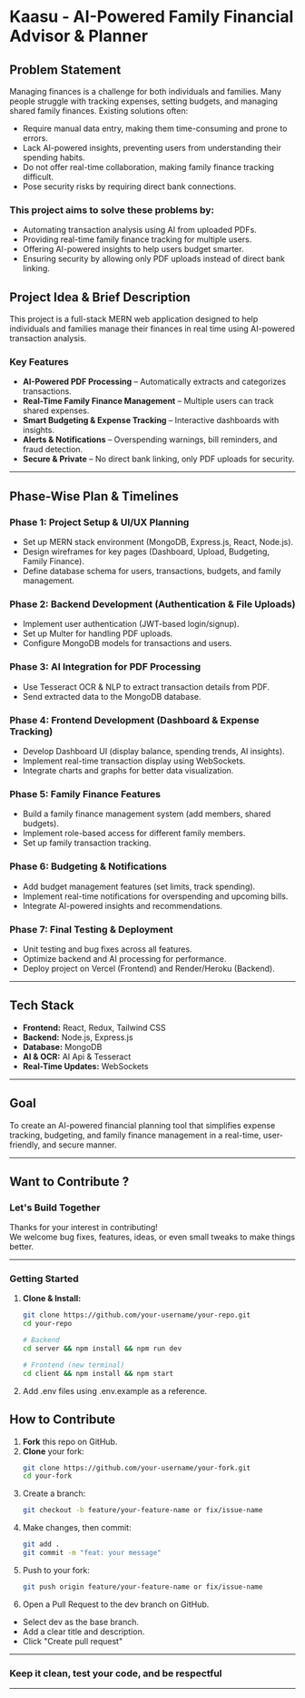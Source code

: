 # Kaasu - AI-Powered Family Financial Advisor & Planner

## Problem Statement  
Managing finances is a challenge for both individuals and families. Many people struggle with tracking expenses, setting budgets, and managing shared family finances. Existing solutions often:  

- Require manual data entry, making them time-consuming and prone to errors.  
- Lack AI-powered insights, preventing users from understanding their spending habits.  
- Do not offer real-time collaboration, making family finance tracking difficult.  
- Pose security risks by requiring direct bank connections.  

### This project aims to solve these problems by:  
- Automating transaction analysis using AI from uploaded PDFs.  
- Providing real-time family finance tracking for multiple users.  
- Offering AI-powered insights to help users budget smarter.  
- Ensuring security by allowing only PDF uploads instead of direct bank linking.  

## Project Idea & Brief Description  
This project is a full-stack MERN web application designed to help individuals and families manage their finances in real time using AI-powered transaction analysis.  

### Key Features  
- **AI-Powered PDF Processing** – Automatically extracts and categorizes transactions.  
- **Real-Time Family Finance Management** – Multiple users can track shared expenses.  
- **Smart Budgeting & Expense Tracking** – Interactive dashboards with insights.  
- **Alerts & Notifications** – Overspending warnings, bill reminders, and fraud detection.  
- **Secure & Private** – No direct bank linking, only PDF uploads for security.  

---

## Phase-Wise Plan & Timelines  

### Phase 1: Project Setup & UI/UX Planning  
- Set up MERN stack environment (MongoDB, Express.js, React, Node.js).  
- Design wireframes for key pages (Dashboard, Upload, Budgeting, Family Finance).  
- Define database schema for users, transactions, budgets, and family management.  

### Phase 2: Backend Development (Authentication & File Uploads)  
- Implement user authentication (JWT-based login/signup).  
- Set up Multer for handling PDF uploads.  
- Configure MongoDB models for transactions and users.  

### Phase 3: AI Integration for PDF Processing   
- Use Tesseract OCR & NLP to extract transaction details from PDF.  
- Send extracted data to the MongoDB database.  

### Phase 4: Frontend Development (Dashboard & Expense Tracking)  
- Develop Dashboard UI (display balance, spending trends, AI insights).  
- Implement real-time transaction display using WebSockets.  
- Integrate charts and graphs for better data visualization.  

### Phase 5: Family Finance Features  
- Build a family finance management system (add members, shared budgets).  
- Implement role-based access for different family members.  
- Set up family transaction tracking.  

### Phase 6: Budgeting & Notifications  
- Add budget management features (set limits, track spending).  
- Implement real-time notifications for overspending and upcoming bills.  
- Integrate AI-powered insights and recommendations.  

### Phase 7: Final Testing & Deployment  
- Unit testing and bug fixes across all features.  
- Optimize backend and AI processing for performance.  
- Deploy project on Vercel (Frontend) and Render/Heroku (Backend).  

---

## Tech Stack  
- **Frontend:** React, Redux, Tailwind CSS  
- **Backend:** Node.js, Express.js  
- **Database:** MongoDB  
- **AI & OCR:** AI Api & Tesseract
- **Real-Time Updates:** WebSockets  

---

## Goal  
To create an AI-powered financial planning tool that simplifies expense tracking, budgeting, and family finance management in a real-time, user-friendly, and secure manner.  

---

## Want to Contribute ?

### Let's Build Together

Thanks for your interest in contributing!  
We welcome bug fixes, features, ideas, or even small tweaks to make things better.

---

###  Getting Started

1. **Clone & Install:**
   ```bash
   git clone https://github.com/your-username/your-repo.git
   cd your-repo

   # Backend
   cd server && npm install && npm run dev

   # Frontend (new terminal)
   cd client && npm install && npm start

2. Add .env files using .env.example as a reference.

## How to Contribute

1. **Fork** this repo on GitHub.
2. **Clone** your fork:
   ```bash
   git clone https://github.com/your-username/your-fork.git
   cd your-fork

3. Create a branch:
   ```bash
   git checkout -b feature/your-feature-name or fix/issue-name
4. Make changes, then commit:
   ```bash
   git add .
   git commit -m "feat: your message"
5. Push to your fork:
   ```bash
   git push origin feature/your-feature-name or fix/issue-name
6. Open a Pull Request to the dev branch on GitHub.
- Select dev as the base branch.
- Add a clear title and description.
- Click "Create pull request"

---

### Keep it clean, test your code, and be respectful

---
